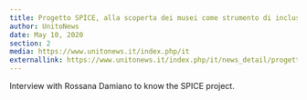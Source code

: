 ```yaml
---
title: Progetto SPICE, alla scoperta dei musei come strumento di inclusione sociale
author: UnitoNews
date: May 10, 2020
section: 2
media: https://www.unitonews.it/index.php/it
externallink: https://www.unitonews.it/index.php/it/news_detail/progetto-spice-alla-scoperta-dei-musei-come-strumento-di-inclusione-sociale
---
```

Interview with Rossana Damiano to know the SPICE project.